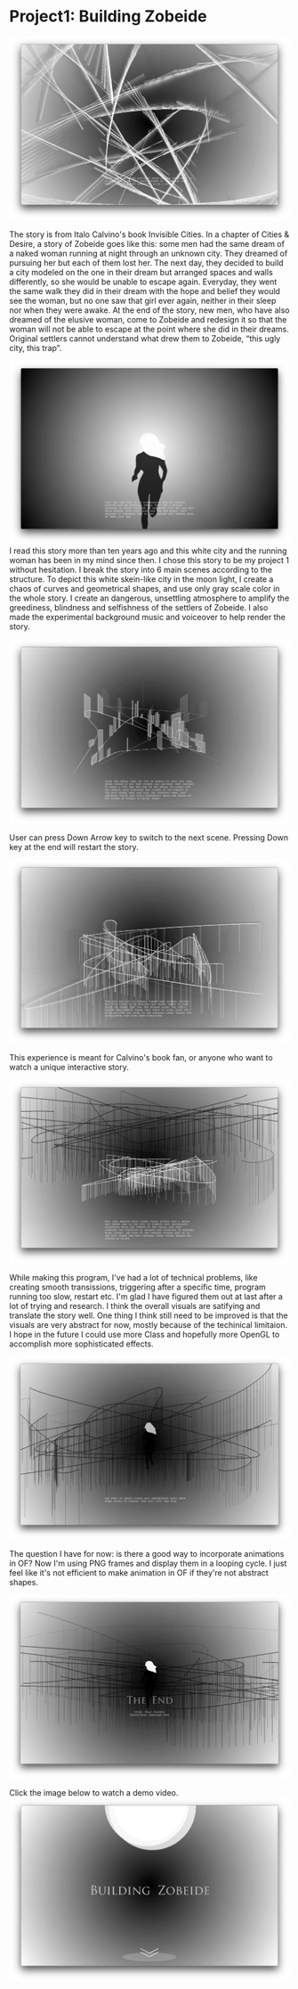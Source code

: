 # Project1: Building Zobeide
![](/img/f2.png)

The story is from Italo Calvino's book Invisible Cities. In a chapter of Cities & Desire, a story of Zobeide goes like this: some men had the same dream of a naked woman running at night through an unknown city. They dreamed of pursuing her but each of them lost her. The next day, they decided to build a city modeled on the one in their dream but arranged spaces and walls differently, so she would be unable to escape again. Everyday, they went the same walk they did in their dream with the hope and belief they would see the woman, but no one saw that girl ever again, neither in their sleep nor when they were awake. At the end of the story, new men, who have also dreamed of the elusive woman, come to Zobeide and redesign it so that the woman will not be able to escape at the point where she did in their dreams. Original settlers cannot understand what drew them to Zobeide, “this ugly city, this trap”.

![](/img/f3.png)
I read this story more than ten years ago and this white city and the running woman has been in my mind since then. I chose this story to be my project 1 without hesitation. I break the story into 6 main scenes according to the structure. To depict this white skein-like city in the moon light, I create a chaos of curves and geometrical shapes, and use only gray scale color in the whole story. I create an dangerous, unsettling atmosphere to amplify the greediness, blindness and selfishness of the settlers of Zobeide. I also made the experimental background music and voiceover to help render the story. 

![](/img/f4.png)

User can press Down Arrow key to switch to the next scene. Pressing Down key at the end will restart the story.

![](/img/f5.png)

This experience is meant for Calvino's book fan, or anyone who want to watch a unique interactive story.

![](/img/f6.png)

While making this program, I've had a lot of technical problems, like creating smooth transissions, triggering after a specific time, program running too slow, restart etc. I'm glad I have figured them out at last after a lot of trying and research. I think the overall visuals are satifying and translate the story well. One thing I think still need to be improved is that the visuals are very abstract for now, mostly because of the techinical limitaion. I hope in the future I could use more Class and hopefully more OpenGL to accomplish more sophisticated effects.

![](/img/f7.png)

The question I have for now: is there a good way to incorporate animations in OF? Now I'm using PNG frames and display them in a looping cycle. I just feel like it's not efficient to make animation in OF if they're not abstract shapes.

![](/img/f8.png)

Click the image below to watch a demo video.
[![project1](/img/f1.png)](https://youtu.be/rAY2vWfhaD0)

